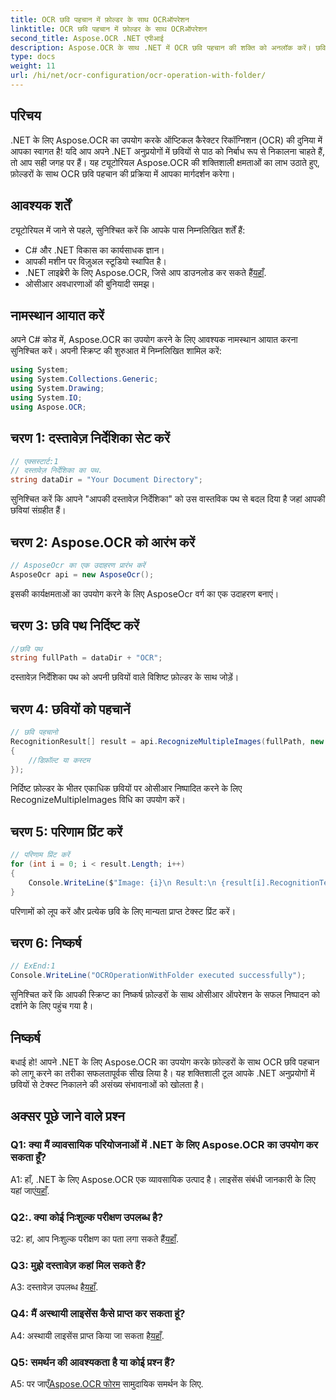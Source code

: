 ```yaml
---
title: OCR छवि पहचान में फ़ोल्डर के साथ OCRऑपरेशन
linktitle: OCR छवि पहचान में फ़ोल्डर के साथ OCRऑपरेशन
second_title: Aspose.OCR .NET एपीआई
description: Aspose.OCR के साथ .NET में OCR छवि पहचान की शक्ति को अनलॉक करें। छवियों से आसानी से टेक्स्ट निकालें।
type: docs
weight: 11
url: /hi/net/ocr-configuration/ocr-operation-with-folder/
---
```

## परिचय

.NET के लिए Aspose.OCR का उपयोग करके ऑप्टिकल कैरेक्टर रिकॉग्निशन (OCR) की दुनिया में आपका स्वागत है! यदि आप अपने .NET अनुप्रयोगों में छवियों से पाठ को निर्बाध रूप से निकालना चाहते हैं, तो आप सही जगह पर हैं। यह ट्यूटोरियल Aspose.OCR की शक्तिशाली क्षमताओं का लाभ उठाते हुए, फ़ोल्डरों के साथ OCR छवि पहचान की प्रक्रिया में आपका मार्गदर्शन करेगा।

## आवश्यक शर्तें

ट्यूटोरियल में जाने से पहले, सुनिश्चित करें कि आपके पास निम्नलिखित शर्तें हैं:

- C# और .NET विकास का कार्यसाधक ज्ञान।
- आपकी मशीन पर विज़ुअल स्टूडियो स्थापित है।
-  .NET लाइब्रेरी के लिए Aspose.OCR, जिसे आप डाउनलोड कर सकते हैं[यहाँ](https://releases.aspose.com/ocr/net/).
- ओसीआर अवधारणाओं की बुनियादी समझ।

## नामस्थान आयात करें

अपने C# कोड में, Aspose.OCR का उपयोग करने के लिए आवश्यक नामस्थान आयात करना सुनिश्चित करें। अपनी स्क्रिप्ट की शुरुआत में निम्नलिखित शामिल करें:

```csharp
using System;
using System.Collections.Generic;
using System.Drawing;
using System.IO;
using Aspose.OCR;
```

## चरण 1: दस्तावेज़ निर्देशिका सेट करें

```csharp
// एक्सस्टार्ट:1
// दस्तावेज़ निर्देशिका का पथ.
string dataDir = "Your Document Directory";
```

सुनिश्चित करें कि आपने "आपकी दस्तावेज़ निर्देशिका" को उस वास्तविक पथ से बदल दिया है जहां आपकी छवियां संग्रहीत हैं।

## चरण 2: Aspose.OCR को आरंभ करें

```csharp
// AsposeOcr का एक उदाहरण प्रारंभ करें
AsposeOcr api = new AsposeOcr();
```

इसकी कार्यक्षमताओं का उपयोग करने के लिए AsposeOcr वर्ग का एक उदाहरण बनाएं।

## चरण 3: छवि पथ निर्दिष्ट करें

```csharp
//छवि पथ
string fullPath = dataDir + "OCR";
```

दस्तावेज़ निर्देशिका पथ को अपनी छवियों वाले विशिष्ट फ़ोल्डर के साथ जोड़ें।

## चरण 4: छवियों को पहचानें

```csharp
// छवि पहचानो
RecognitionResult[] result = api.RecognizeMultipleImages(fullPath, new RecognitionSettings
{
    //डिफ़ॉल्ट या कस्टम
});
```

निर्दिष्ट फ़ोल्डर के भीतर एकाधिक छवियों पर ओसीआर निष्पादित करने के लिए RecognizeMultipleImages विधि का उपयोग करें।

## चरण 5: परिणाम प्रिंट करें

```csharp
// परिणाम प्रिंट करें
for (int i = 0; i < result.Length; i++)
{
    Console.WriteLine($"Image: {i}\n Result:\n {result[i].RecognitionText}");
}
```

परिणामों को लूप करें और प्रत्येक छवि के लिए मान्यता प्राप्त टेक्स्ट प्रिंट करें।

## चरण 6: निष्कर्ष

```csharp
// ExEnd:1
Console.WriteLine("OCROperationWithFolder executed successfully");
```

सुनिश्चित करें कि आपकी स्क्रिप्ट का निष्कर्ष फ़ोल्डरों के साथ ओसीआर ऑपरेशन के सफल निष्पादन को दर्शाने के लिए पहुंच गया है।

## निष्कर्ष

बधाई हो! आपने .NET के लिए Aspose.OCR का उपयोग करके फ़ोल्डरों के साथ OCR छवि पहचान को लागू करने का तरीका सफलतापूर्वक सीख लिया है। यह शक्तिशाली टूल आपके .NET अनुप्रयोगों में छवियों से टेक्स्ट निकालने की असंख्य संभावनाओं को खोलता है।

## अक्सर पूछे जाने वाले प्रश्न

### Q1: क्या मैं व्यावसायिक परियोजनाओं में .NET के लिए Aspose.OCR का उपयोग कर सकता हूँ?

 A1: हाँ, .NET के लिए Aspose.OCR एक व्यावसायिक उत्पाद है। लाइसेंस संबंधी जानकारी के लिए यहां जाएं[यहाँ](https://purchase.aspose.com/buy).

### Q2:. क्या कोई निःशुल्क परीक्षण उपलब्ध है?

 उ2: हां, आप निःशुल्क परीक्षण का पता लगा सकते हैं[यहाँ](https://releases.aspose.com/).

### Q3: मुझे दस्तावेज़ कहां मिल सकते हैं?

 A3: दस्तावेज़ उपलब्ध है[यहाँ](https://reference.aspose.com/ocr/net/).

### Q4: मैं अस्थायी लाइसेंस कैसे प्राप्त कर सकता हूं?

 A4: अस्थायी लाइसेंस प्राप्त किया जा सकता है[यहाँ](https://purchase.aspose.com/temporary-license/).

### Q5: समर्थन की आवश्यकता है या कोई प्रश्न हैं?

 A5: पर जाएँ[Aspose.OCR फोरम](https://forum.aspose.com/c/ocr/16) सामुदायिक समर्थन के लिए.